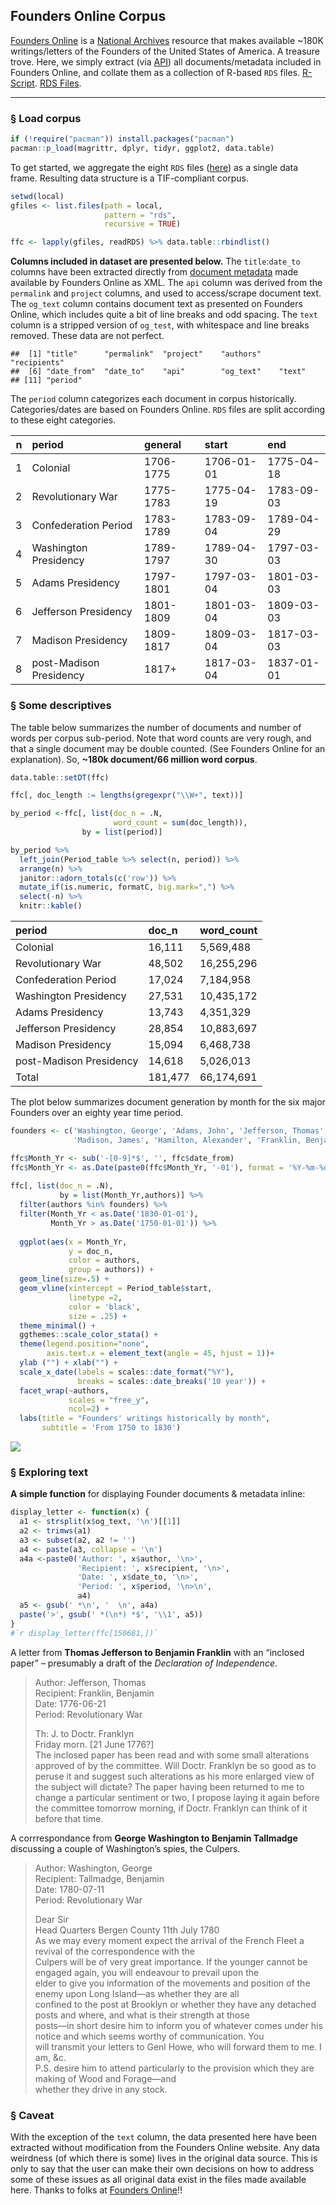 Founders Online Corpus
----------------------

[Founders Online](https://founders.archives.gov/) is a [National
Archives](https://www.archives.gov/) resource that makes available
\~180K writings/letters of the Founders of the United States of America.
A treasure trove. Here, we simply extract (via
[API](https://founders.archives.gov/API/docdata/)) all
documents/metadata included in Founders Online, and collate them as a
collection of R-based `RDS` files.
[R-Script](https://github.com/jaytimm/founders_archive_corpus/blob/master/scrape_founders_archive.R).
[RDS
Files](https://github.com/jaytimm/founders_archive_corpus/tree/master/data).

------------------------------------------------------------------------

### § Load corpus

``` r
if (!require("pacman")) install.packages("pacman")
pacman::p_load(magrittr, dplyr, tidyr, ggplot2, data.table)
```

To get started, we aggregate the eight `RDS` files ([here]()) as a
single data frame. Resulting data structure is a TIF-compliant corpus.

``` r
setwd(local)
gfiles <- list.files(path = local, 
                     pattern = "rds", 
                     recursive = TRUE) 

ffc <- lapply(gfiles, readRDS) %>% data.table::rbindlist()
```

**Columns included in dataset are presented below.** The
`title`:`date_to` columns have been extracted directly from [document
metadata](https://founders.archives.gov/Metadata/) made available by
Founders Online as XML. The `api` column was derived from the
`permalink` and `project` columns, and used to access/scrape document
text. The `og_text` column contains document text as presented on
Founders Online, which includes quite a bit of line breaks and odd
spacing. The `text` column is a stripped version of `og_test`, with
whitespace and line breaks removed. These data are not perfect.

    ##  [1] "title"      "permalink"  "project"    "authors"    "recipients"
    ##  [6] "date_from"  "date_to"    "api"        "og_text"    "text"      
    ## [11] "period"

The `period` column categorizes each document in corpus historically.
Categories/dates are based on Founders Online. `RDS` files are split
according to these eight categories.

|    n| period                  | general   | start      | end        |
|----:|:------------------------|:----------|:-----------|:-----------|
|    1| Colonial                | 1706-1775 | 1706-01-01 | 1775-04-18 |
|    2| Revolutionary War       | 1775-1783 | 1775-04-19 | 1783-09-03 |
|    3| Confederation Period    | 1783-1789 | 1783-09-04 | 1789-04-29 |
|    4| Washington Presidency   | 1789-1797 | 1789-04-30 | 1797-03-03 |
|    5| Adams Presidency        | 1797-1801 | 1797-03-04 | 1801-03-03 |
|    6| Jefferson Presidency    | 1801-1809 | 1801-03-04 | 1809-03-03 |
|    7| Madison Presidency      | 1809-1817 | 1809-03-04 | 1817-03-03 |
|    8| post-Madison Presidency | 1817+     | 1817-03-04 | 1837-01-01 |

### § Some descriptives

The table below summarizes the number of documents and number of words
per corpus sub-period. Note that word counts are very rough, and that a
single document may be double counted. (See Founders Online for an
explanation). So, **\~180k document/66 million word corpus**.

``` r
data.table::setDT(ffc)

ffc[, doc_length := lengths(gregexpr("\\W+", text))]

by_period <-ffc[, list(doc_n = .N, 
                       word_count = sum(doc_length)),
                by = list(period)]

by_period %>% 
  left_join(Period_table %>% select(n, period)) %>% 
  arrange(n) %>% 
  janitor::adorn_totals(c('row')) %>%
  mutate_if(is.numeric, formatC, big.mark=",") %>%
  select(-n) %>%
  knitr::kable()
```

| period                  | doc\_n  | word\_count |
|:------------------------|:--------|:------------|
| Colonial                | 16,111  | 5,569,488   |
| Revolutionary War       | 48,502  | 16,255,296  |
| Confederation Period    | 17,024  | 7,184,958   |
| Washington Presidency   | 27,531  | 10,435,172  |
| Adams Presidency        | 13,743  | 4,351,329   |
| Jefferson Presidency    | 28,854  | 10,883,697  |
| Madison Presidency      | 15,094  | 6,468,738   |
| post-Madison Presidency | 14,618  | 5,026,013   |
| Total                   | 181,477 | 66,174,691  |

The plot below summarizes document generation by month for the six major
Founders over an eighty year time period.

``` r
founders <- c('Washington, George', 'Adams, John', 'Jefferson, Thomas', 
              'Madison, James', 'Hamilton, Alexander', 'Franklin, Benjamin')
```

``` r
ffc$Month_Yr <- sub('-[0-9]*$', '', ffc$date_from)
ffc$Month_Yr <- as.Date(paste0(ffc$Month_Yr, '-01'), format = '%Y-%m-%d')
  
ffc[, list(doc_n = .N), 
           by = list(Month_Yr,authors)] %>%
  filter(authors %in% founders) %>%
  filter(Month_Yr < as.Date('1830-01-01'),
         Month_Yr > as.Date('1750-01-01')) %>%
  
  ggplot(aes(x = Month_Yr, 
             y = doc_n, 
             color = authors,
             group = authors)) +
  geom_line(size=.5) +
  geom_vline(xintercept = Period_table$start,
             linetype =2, 
             color = 'black', 
             size = .25) +
  theme_minimal() +
  ggthemes::scale_color_stata() +
  theme(legend.position="none",
        axis.text.x = element_text(angle = 45, hjust = 1))+
  ylab ("") + xlab("") +
  scale_x_date(labels = scales::date_format("%Y"),
               breaks = scales::date_breaks('10 year')) +
  facet_wrap(~authors, 
             scales = "free_y", 
             ncol=2) + 
  labs(title = "Founders' writings historically by month",
       subtitle = 'From 1750 to 1830')
```

![](README_files/figure-markdown_github/unnamed-chunk-8-1.png)

### § Exploring text

**A simple function** for displaying Founder documents & metadata
inline:

``` r
display_letter <- function(x) {
  a1 <- strsplit(x$og_text, '\n')[[1]]
  a2 <- trimws(a1)
  a3 <- subset(a2, a2 != '')
  a4 <- paste(a3, collapse = '\n')
  a4a <-paste0('Author: ', x$author, '\n>', 
               'Recipient: ', x$recipient, '\n>', 
               'Date: ', x$date_to, '\n>', 
               'Period: ', x$period, '\n>\n', 
               a4)
  a5 <- gsub(' *\n', '  \n', a4a)
  paste('>', gsub(' *(\n*) *$', '\\1', a5))
}
#`r display_letter(ffc[150681,])`
```

A letter from **Thomas Jefferson to Benjamin Franklin** with an
“inclosed paper” – presumably a draft of the *Declaration of
Independence*.

> Author: Jefferson, Thomas  
> Recipient: Franklin, Benjamin  
> Date: 1776-06-21  
> Period: Revolutionary War
>
> Th: J. to Doctr. Franklyn  
> Friday morn. \[21 June 1776?\]  
> The inclosed paper has been read and with some small alterations
> approved of by the committee. Will Doctr. Franklyn be so good as to
> peruse it and suggest such alterations as his more enlarged view of
> the subject will dictate? The paper having been returned to me to
> change a particular sentiment or two, I propose laying it again before
> the committee tomorrow morning, if Doctr. Franklyn can think of it
> before that time. <br>

A corrrespondance from **George Washington to Benjamin Tallmadge**
discussing a couple of Washington’s spies, the Culpers.

> Author: Washington, George  
> Recipient: Tallmadge, Benjamin  
> Date: 1780-07-11  
> Period: Revolutionary War
>
> Dear Sir  
> Head Quarters Bergen County 11th July 1780  
> As we may every moment expect the arrival of the French Fleet a
> revival of the correspondence with the  
> Culpers will be of very great importance. If the younger cannot be
> engaged again, you will endeavour to prevail upon the  
> elder to give you information of the movements and position of the
> enemy upon Long Island—as whether they are all  
> confined to the post at Brooklyn or whether they have any detached
> posts and where, and what is their strength at those  
> posts—in short desire him to inform you of whatever comes under his
> notice and which seems worthy of communication. You  
> will transmit your letters to Genl Howe, who will forward them to me.
> I am, &c.  
> P.S. desire him to attend particularly to the provision which they are
> making of Wood and Forage—and  
> whether they drive in any stock.

### § Caveat

With the exception of the `text` column, the data presented here have
been extracted without modification from the Founders Online website.
Any data weirdness (of which there is some) lives in the original data
source. This is only to say that the user can make their own decisions
on how to address some of these issues as all original data exist in the
files made available here. Thanks to folks at [Founders
Online](https://founders.archives.gov/about)!!
